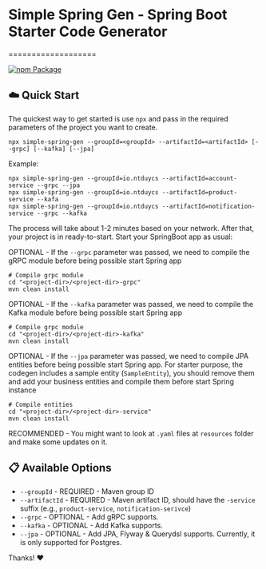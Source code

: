 # Simple Spring Gen - Spring Boot Starter Code Generator

===================

[![npm Package](https://img.shields.io/npm/v/simple-spring-gen.svg?style=flat-square)](https://www.npmjs.org/package/simple-spring-gen)

## :cloud: Quick Start

The quickest way to get started is use `npx` and pass in the required parameters of the project you want to create.

```shell
npx simple-spring-gen --groupId=<groupId> --artifactId=<artifactId> [--grpc] [--kafka] [--jpa]
```

Example:

```shell
npx simple-spring-gen --groupId=io.ntduycs --artifactId=account-service --grpc --jpa
npx simple-spring-gen --groupId=io.ntduycs --artifactId=product-service --kafa
npx simple-spring-gen --groupId=io.ntduycs --artifactId=notification-service --grpc --kafka
```

The process will take about 1-2 minutes based on your network. After that, your project is in ready-to-start. Start your SpringBoot app as usual:

OPTIONAL - If the `--grpc` parameter was passed, we need to compile the gRPC module before being possible start Spring app

```shell
# Compile grpc module
cd "<project-dir>/<project-dir>-grpc"
mvn clean install
```

OPTIONAL - If the `--kafka` parameter was passed, we need to compile the Kafka module before being possible start Spring app

```shell
# Compile grpc module
cd "<project-dir>/<project-dir>-kafka"
mvn clean install
```

OPTIONAL - If the `--jpa` parameter was passed, we need to compile JPA entities before being possible start Spring app. For starter purpose, the codegen includes a sample entity (`SampleEntity`),
 you should remove them and add your business entities and compile them before start Spring instance

```shell
# Compile entities
cd "<project-dir>/<project-dir>-service"
mvn clean install
```

RECOMMENDED - You might want to look at `.yaml` files at `resources` folder and make some updates on it.

## :clipboard: Available Options

- `--groupId` - REQUIRED - Maven group ID
- `--artifactId` - REQUIRED - Maven artifact ID, should have the `-service` suffix (e.g., `product-service`, `notification-serivce`)
- `--grpc` - OPTIONAL - Add gRPC supports.
- `--kafka` - OPTIONAL - Add Kafka supports.
- `--jpa` - OPTIONAL - Add JPA, Flyway & Querydsl supports. Currently, it is only supported for Postgres.

Thanks! :heart: